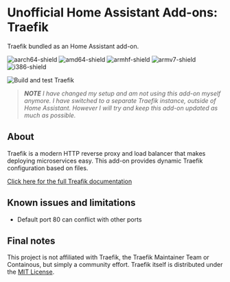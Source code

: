 # Unofficial Home Assistant Add-ons: Traefik

Traefik bundled as an Home Assistant add-on.

![aarch64-shield](https://img.shields.io/badge/aarch64-yes-green)
![amd64-shield](https://img.shields.io/badge/amd64-yes-green)
![armhf-shield](https://img.shields.io/badge/armhf-yes-green)
![armv7-shield](https://img.shields.io/badge/armv7-yes-green)
![i386-shield](https://img.shields.io/badge/i386-yes-green)

![Build and test Traefik](https://github.com/dcode/home-assistant-addons/workflows/Build%20and%20test%20Traefik/badge.svg?branch=master)

> _**NOTE** I have changed my setup and am not using this add-on myself anymore. I have switched to a separate Traefik instance, outside of Home Assistant. However I will try and keep this add-on updated as much as possible._

## About

Traefik is a modern HTTP reverse proxy and load balancer that makes deploying microservices easy. This add-on provides dynamic Traefik configuration based on files.

[Click here for the full Treafik documentation](https://docs.traefik.io/)

## Known issues and limitations

* Default port 80 can conflict with other ports

## Final notes

This project is not affiliated with Traefik, the Traefik Maintainer Team or Containous, but simply a community effort. Traefik itself is distributed under the [MIT License](https://github.com/containous/traefik/blob/master/LICENSE.md).
